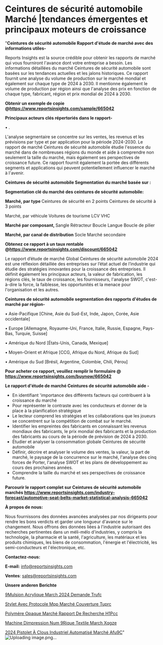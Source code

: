 # Ceintures de sécurité automobile Marché |tendances émergentes et principaux moteurs de croissance

"<strong>Ceintures de sécurité automobile Rapport d'étude de marché avec des informations utiles-</strong>

Reports Insights est la source crédible pour obtenir les rapports de marché qui vous fourniront l'avance dont votre entreprise a besoin. Les informations détaillées du marché Ceintures de sécurité automobile sont basées sur les tendances actuelles et les jalons historiques. Ce rapport fournit une analyse du volume de production sur le marché mondial et également sur chaque type de 2024 à 2030. Il mentionne également le volume de production par région ainsi que l'analyse des prix en fonction de chaque type, fabricant, région et prix mondial de 2024 à 2030.

<strong><b>Obtenir un exemple de copie @</b></strong><a href=https://www.reportsinsights.com/sample/665042><strong><b>https://www.reportsinsights.com/sample/665042</b></strong></a>

<b>Principaux acteurs clés répertoriés dans le rapport-</b>

<b> </b>• .

L'analyse segmentaire se concentre sur les ventes, les revenus et les prévisions par type et par application pour la période 2024-2030. Le rapport de marché Ceintures de sécurité automobile étudie l'essence du marché dans de nombreuses régions du monde et aide à comprendre non seulement la taille du marché, mais également ses perspectives de croissance future. Ce rapport fournit également la portée des différents segments et applications qui peuvent potentiellement influencer le marché à l'avenir.

<strong>Ceintures de sécurité automobile Segmentation du marché basée sur :</strong>

<strong> Segmentation clé du marché des ceintures de sécurité automobile: </strong>

<strong> Marché, par type </strong>
Ceintures de sécurité en 2 points
Ceintures de sécurité à 3 points

Marché, par véhicule
Voitures de tourisme
LCV
VHC

<strong> Marché par composant, </strong>
Sangle
Rétracteur
Boucle
Langue
Boucle de pilier

<strong> Marché, par canal de distribution </strong>
Socle
Marché secondaire

<strong><b>Obtenez ce rapport à un taux rentable @</b></strong><a href=https://www.reportsinsights.com/discount/665042><strong><b>https://www.reportsinsights.com/discount/665042</b></strong></a>

Le rapport d’étude de marché Global Ceintures de sécurité automobile 2024 est une réflexion détaillée des entreprises sur l’état actuel de l’industrie qui étudie des stratégies innovantes pour la croissance des entreprises. Il définit également les principaux acteurs, la valeur de fabrication, les régions clés, le taux de croissance, les fournisseurs, l'analyse SWOT, c'est-à-dire la force, la faiblesse, les opportunités et la menace pour l'organisation et les autres.

<strong>Ceintures de sécurité automobile segmentation des rapports d'études de marché par région-</strong>

• Asie-Pacifique [Chine, Asie du Sud-Est, Inde, Japon, Corée, Asie occidentale]

• Europe [Allemagne, Royaume-Uni, France, Italie, Russie, Espagne, Pays-Bas, Turquie, Suisse]

• Amérique du Nord [États-Unis, Canada, Mexique]

• Moyen-Orient et Afrique [CCG, Afrique du Nord, Afrique du Sud]

• Amérique du Sud [Brésil, Argentine, Colombie, Chili, Pérou]

<strong>Pour acheter ce rapport, veuillez remplir le formulaire @   <a href=https://www.reportsinsights.com/buynow/665042>https://www.reportsinsights.com/buynow/665042</a></strong>

<strong>Le rapport d'étude de marché Ceintures de sécurité automobile aide -</strong>
<ul>
  <li>En identifiant 'importance des différents facteurs qui contribuent à la croissance du marché</li>
  <li>Pour représenter le contraste avec les conducteurs et donner de la place à la planification stratégique</li>
  <li>Le lecteur comprend les stratégies et les collaborations que les joueurs se concentrent sur la compétition de combat sur le marché.</li>
  <li>Identifier les empreintes des fabricants en connaissant les revenus mondiaux des fabricants, le prix mondial des fabricants et la production des fabricants au cours de la période de prévision de 2024 à 2030.</li>
  <li>Étudier et analyser la consommation globale Ceintures de sécurité automobile</li>
  <li>Définir, décrire et analyser le volume des ventes, la valeur, la part de marché, le paysage de la concurrence sur le marché, l'analyse des cinq forces de Porter, l'analyse SWOT et les plans de développement au cours des prochaines années.</li>
  <li>Comprendre la taille du marché et ses perspectives de croissance future.</li>
</ul>

<strong>Parcourir le rapport complet sur Ceintures de sécurité automobile marchés <a href=https://www.reportsinsights.com/industry-forecast/automotive-seat-belts-market-statistical-analysis-665042>https://www.reportsinsights.com/industry-forecast/automotive-seat-belts-market-statistical-analysis-665042</a></strong>

<strong>À propos de nous:</strong>

Nous fournissons des données avancées analysées par nos dirigeants pour rendre les bons verdicts et garder une longueur d'avance sur le changement. Nous offrons des données liées à l'industrie autorisant des recherches pertinentes dans un méli-mélo d'industries, y compris la technologie, la pharmacie et la santé, l'agriculture, les matériaux et les produits chimiques, les biens de consommation, l'énergie et l'électricité, les semi-conducteurs et l'électronique, etc.

<strong>Contactez-nous:</strong>

<strong>E-mail:</strong> <a href=mailto:info@reportsinsights.com>info@reportsinsights.com</a>

<strong>Ventes</strong>: <a href=mailto:sales@reportsinsights.com>sales@reportsinsights.com</a>

<strong>Unsere anderen Berichte</strong>

<a href=https://www.linkedin.com/pulse/%C3%A9mulsion-acrylique-march%C3%A9-2024-demande-trufc/> 9Mulsion Acrylique March 2024 Demande Trufc</a>

<a href=https://www.linkedin.com/pulse/stylet-avec-protocole-mpp-marché-couverture-tuprc/>Stylet Avec Protocole Mpp Marché Couverture Tuprc</a>

<a href=https://www.linkedin.com/pulse/polymère-opaque-marché-rapport-de-recherche-h1pcc/>Polymère Opaque Marché Rapport De Recherche H1Pcc</a>

<a href=https://www.linkedin.com/pulse/machine-dimpression-num%C3%A9rique-textile-march%C3%A9-xqgze/>Machine Dimpression Num 9Rique Textile March Xqgze</a>

<a href=https://www.linkedin.com/pulse/2024-pistolet-à-clous-industriel-automatisé-marché-afu9c/>2024 Pistolet À Clous Industriel Automatisé Marché Afu9C</a>"
![Uploading image.png…]()
